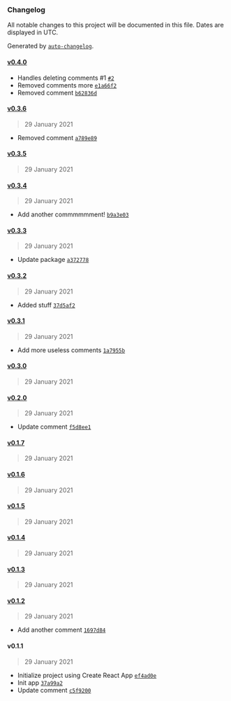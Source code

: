 ### Changelog

All notable changes to this project will be documented in this file. Dates are displayed in UTC.

Generated by [`auto-changelog`](https://github.com/CookPete/auto-changelog).

#### [v0.4.0](https://github.com/shalanah/test-auto-changelog/compare/v0.3.6...v0.4.0)

- Handles deleting comments #1 [`#2`](https://github.com/shalanah/test-auto-changelog/pull/2)
- Removed comments more [`e1a66f2`](https://github.com/shalanah/test-auto-changelog/commit/e1a66f2151a10321ec95b695546239ef268eaa88)
- Removed comment [`b62836d`](https://github.com/shalanah/test-auto-changelog/commit/b62836d57af002680ba20bb9b44be0affaa2080d)

#### [v0.3.6](https://github.com/shalanah/test-auto-changelog/compare/v0.3.5...v0.3.6)

> 29 January 2021

- Removed comment [`a789e89`](https://github.com/shalanah/test-auto-changelog/commit/a789e8951b7d0faf0f4e14d82cb46664890825e7)

#### [v0.3.5](https://github.com/shalanah/test-auto-changelog/compare/v0.3.4...v0.3.5)

> 29 January 2021

#### [v0.3.4](https://github.com/shalanah/test-auto-changelog/compare/v0.3.3...v0.3.4)

> 29 January 2021

- Add another commmmmment! [`b9a3e03`](https://github.com/shalanah/test-auto-changelog/commit/b9a3e03410a51cf175ce53b50863e6910865a972)

#### [v0.3.3](https://github.com/shalanah/test-auto-changelog/compare/v0.3.2...v0.3.3)

> 29 January 2021

- Update package [`a372778`](https://github.com/shalanah/test-auto-changelog/commit/a372778d49747a5ed52dfd899083ea608cb1dec8)

#### [v0.3.2](https://github.com/shalanah/test-auto-changelog/compare/v0.3.1...v0.3.2)

> 29 January 2021

- Added stuff [`37d5af2`](https://github.com/shalanah/test-auto-changelog/commit/37d5af2c0d985f5f250979f60ae70f3467285d33)

#### [v0.3.1](https://github.com/shalanah/test-auto-changelog/compare/v0.3.0...v0.3.1)

> 29 January 2021

- Add more useless comments [`1a7955b`](https://github.com/shalanah/test-auto-changelog/commit/1a7955bbc5d378fb9ba66c20fc4c9eca02e28f34)

#### [v0.3.0](https://github.com/shalanah/test-auto-changelog/compare/v0.2.0...v0.3.0)

> 29 January 2021

#### [v0.2.0](https://github.com/shalanah/test-auto-changelog/compare/v0.1.7...v0.2.0)

> 29 January 2021

- Update comment [`f5d8ee1`](https://github.com/shalanah/test-auto-changelog/commit/f5d8ee1c2d944c6f8fce09e86727605a889e16a4)

#### [v0.1.7](https://github.com/shalanah/test-auto-changelog/compare/v0.1.6...v0.1.7)

> 29 January 2021

#### [v0.1.6](https://github.com/shalanah/test-auto-changelog/compare/v0.1.5...v0.1.6)

> 29 January 2021

#### [v0.1.5](https://github.com/shalanah/test-auto-changelog/compare/v0.1.4...v0.1.5)

> 29 January 2021

#### [v0.1.4](https://github.com/shalanah/test-auto-changelog/compare/v0.1.3...v0.1.4)

> 29 January 2021

#### [v0.1.3](https://github.com/shalanah/test-auto-changelog/compare/v0.1.2...v0.1.3)

> 29 January 2021

#### [v0.1.2](https://github.com/shalanah/test-auto-changelog/compare/v0.1.1...v0.1.2)

> 29 January 2021

- Add another comment [`1697d84`](https://github.com/shalanah/test-auto-changelog/commit/1697d84fca977de27a018e9064ec2888a405faed)

#### v0.1.1

> 29 January 2021

- Initialize project using Create React App [`ef4ad0e`](https://github.com/shalanah/test-auto-changelog/commit/ef4ad0e6513fa3c949d602b5c0d88c0952036076)
- Init app [`37a99a2`](https://github.com/shalanah/test-auto-changelog/commit/37a99a2b50aa88d912c140707bbe63ae396fdbad)
- Update comment [`c5f9200`](https://github.com/shalanah/test-auto-changelog/commit/c5f9200690c73265f0261ab61a8110b022f43a8d)
